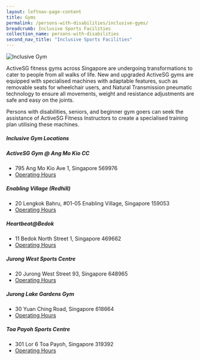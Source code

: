 ```yaml
---
layout: leftnav-page-content
title: Gyms
permalink: /persons-with-disabilities/inclusive-gyms/
breadcrumb: Inclusive Sports Facilities
collection_name: persons-with-disabilities
second_nav_title: "Inclusive Sports Facilities"
---
```


![Inclusive Gym](/images/DSMP-inclusivegym.jpg)

ActiveSG fitness gyms across Singapore are undergoing transformations to cater to people from all walks of life. New and upgraded ActiveSG gyms are equipped with specialised machines with adaptable features, such as removable seats for wheelchair users, and Natural Transmission pneumatic technology to ensure all movements, weight and resistance adjustments are safe and easy on the joints. 

Persons with disabilities, seniors, and beginner gym goers can seek the assistance of ActiveSG Fitness Instructors to create a specialised training plan utilising these machines.

##### Inclusive Gym Locations

##### ActiveSG Gym @ Ang Mo Kio CC 
* 795 Ang Mo Kio Ave 1, Singapore 569976 
* [Operating Hours](https://www.myactivesg.com/Facilities/activesg-gym-at-ang-mo-kio-community-centre)

##### Enabling Village (Redhill) 
* 20 Lengkok Bahru, #01-05 Enabling Village, Singapore 159053
* [Operating Hours](https://www.myactivesg.com/Facilities/activesg-gym-enabling-village)

##### Heartbeat@Bedok
 * 11 Bedok North Street 1, Singapore 469662
  * [Operating Hours](https://www.myactivesg.com/facilities/heartbeat-bedok-activesg-gymnasium)

##### Jurong West Sports Centre
* 20 Jurong West Street 93, Singapore 648965
* [Operating Hours](https://www.myactivesg.com/facilities/jurong-west-sports-centre)

##### Jurong Lake Gardens Gym
* 30 Yuan Ching Road, Singapore 618664
* [Operating Hours](https://www.myactivesg.com/Facilities/jurong-lake-gardens-gym)

##### Toa Payoh Sports Centre
* 301 Lor 6 Toa Payoh, Singapore 319392
* [Operating Hours](https://www.myactivesg.com/Facilities/toa-payoh-activesg-gym)
  
